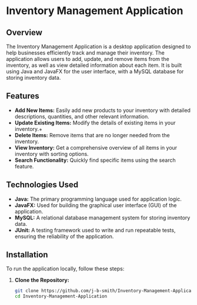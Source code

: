 # Inventory Management Application

## Overview

The Inventory Management Application is a desktop application designed to help businesses efficiently track and manage their inventory. The application allows users to add, update, and remove items from the inventory, as well as view detailed information about each item. It is built using Java and JavaFX for the user interface, with a MySQL database for storing inventory data.

## Features

- **Add New Items:** Easily add new products to your inventory with detailed descriptions, quantities, and other relevant information.
- **Update Existing Items:** Modify the details of existing items in your inventory.+
- **Delete Items:** Remove items that are no longer needed from the inventory.
- **View Inventory:** Get a comprehensive overview of all items in your inventory with sorting options.
- **Search Functionality:** Quickly find specific items using the search feature.

## Technologies Used

- **Java:** The primary programming language used for application logic.
- **JavaFX:** Used for building the graphical user interface (GUI) of the application.
- **MySQL:** A relational database management system for storing inventory data.
- **JUnit:** A testing framework used to write and run repeatable tests, ensuring the reliability of the application.

## Installation

To run the application locally, follow these steps:

1. **Clone the Repository:**
   ```bash
   git clone https://github.com/j-b-smith/Inventory-Management-Application.git
   cd Inventory-Management-Application

